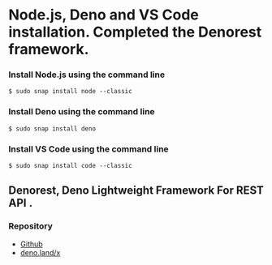 # Node.js, Deno and VS Code installation. Completed the Denorest framework.

### Install Node.js using the command line

```console
$ sudo snap install node --classic
```

### Install Deno using the command line

```console
$ sudo snap install deno
```

### Install VS Code using the command line

```console
$ sudo snap install code --classic
```

## Denorest, Deno Lightweight Framework For REST API .

### Repository
* [Github](https://github.com/slectgit/denorest/)
* [deno.land/x](https://deno.land/x/denorest/)

